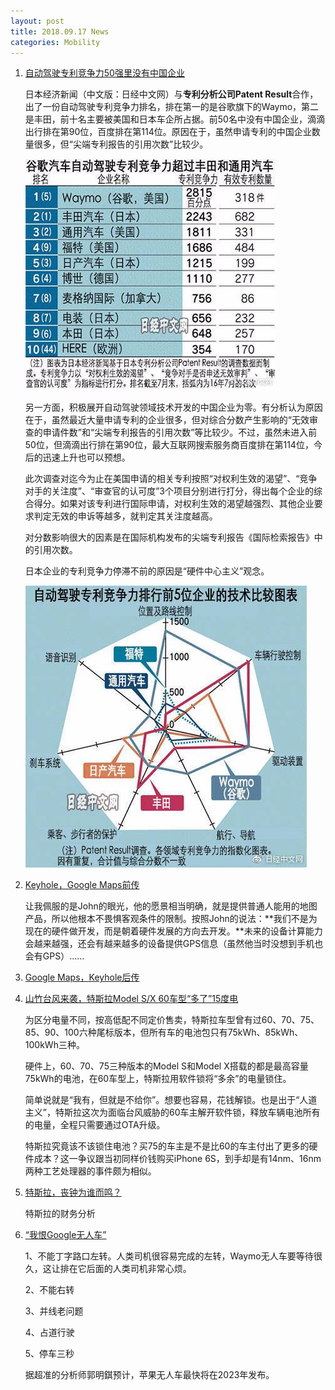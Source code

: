 ```yaml
---
layout: post
title: 2018.09.17 News
categories: Mobility
---
```


1. [自动驾驶专利竞争力50强里没有中国企业](https://www.huxiu.com/article/263061.html)

    日本经济新闻（中文版：日经中文网）与**专利分析公司Patent Result**合作，出了一份自动驾驶专利竞争力排名，排在第一的是谷歌旗下的Waymo，第二是丰田，前十名主要被美国和日本车企所占据。前50名中没有中国企业，滴滴出行排在第90位，百度排在第114位。原因在于，虽然申请专利的中国企业数量很多，但“尖端专利报告的引用次数”比较少。

    ![](/img/automobile_patent1.jpg)

    另一方面，积极展开自动驾驶领域技术开发的中国企业为零。有分析认为原因在于，虽然最近大量申请专利的企业很多，但对综合分数产生影响的“无效审查的申请件数”和“尖端专利报告的引用次数”等比较少。不过，虽然未进入前50位，但滴滴出行排在第90位，最大互联网搜索服务商百度排在第114位，今后的迅速上升也可以预想。

    此次调查对迄今为止在美国申请的相关专利按照“对权利生效的渴望”、“竞争对手的关注度”、“审查官的认可度”3个项目分别进行打分，得出每个企业的综合得分。如果对该专利进行国际申请，对权利生效的渴望越强烈、其他企业要求判定无效的申诉等越多，就判定其关注度越高。 　　

    对分数影响很大的因素是在国际机构发布的尖端专利报告《国际检索报告》中的引用次数。

    日本企业的专利竞争力停滞不前的原因是“硬件中心主义”观念。

    ![](/img/automobile_patent2.jpg)

2. [Keyhole，Google Maps前传](https://www.huxiu.com/article/259425.html?f=member_article)

    让我佩服的是John的眼光，他的愿景相当明确，就是提供普通人能用的地图产品，所以他根本不畏惧客观条件的限制。按照John的说法：**我们不是为现在的硬件做开发，而是朝着硬件发展的方向去开发。**未来的设备计算能力会越来越强，还会有越来越多的设备提供GPS信息（虽然他当时没想到手机也会有GPS）…… 

3. [Google Maps，Keyhole后传](https://www.huxiu.com/article/263064.html)

4. [山竹台风来袭，特斯拉Model S/X 60车型“多了”15度电](https://www.huxiu.com/article/263085.html)

    为区分电量不同，按高低配不同定价售卖，特斯拉车型曾有过60、70、75、85、90、100六种尾标版本，但所有车的电池包只有75kWh、85kWh、100kWh三种。
    
    硬件上，60、70、75三种版本的Model S和Model X搭载的都是最高容量75kWh的电池，在60车型上，特斯拉用软件锁将“多余”的电量锁住。

    简单说就是“我有，但就是不给你”。想要也容易，花钱解锁。也是出于“人道主义”，特斯拉这次为面临台风威胁的60车主解开软件锁，释放车辆电池所有的电量，全程只需要通过OTA升级。

    特斯拉究竟该不该锁住电池？买75的车主是不是比60的车主付出了更多的硬件成本？这一争议跟当初同样价钱购买iPhone 6S，到手却是有14nm、16nm两种工艺处理器的事件颇为相似。

5. [特斯拉，丧钟为谁而鸣？](https://www.huxiu.com/article/263103.html)

    特斯拉的财务分析

6. [“我恨Google无人车”](https://www.huxiu.com/article/259971.html?rec=manual)

    1、不能丁字路口左转。人类司机很容易完成的左转，Waymo无人车要等待很久，这让排在它后面的人类司机非常心烦。

    2、不能右转

    3、并线老问题

    4、占道行驶

    5、停车三秒

    据超准的分析师郭明錤预计，苹果无人车最快将在2023年发布。



